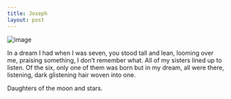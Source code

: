 ```yaml
---
title: Joseph
layout: post
---
```

![image](/assets/images/joseph.jpeg)

In a dream I had when I was seven,
you stood tall and lean, looming over me,
praising something, I don’t remember what.
All of my sisters lined up to listen.
Of the six, only one of them was born
but in my dream, all were there, listening,
dark glistening hair woven into one.

Daughters of the moon and stars.